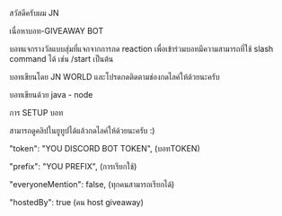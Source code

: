 สวัสดีครับผม JN

เนื่อหาบอท-GIVEAWAY BOT

บอทแจกรางวัลแบบสุ่มที่แจกจากการกด reaction เพื่อเข้าร่วมบอทมีความสามารถที่ใช้ slash command ได้ เช่น /start เป็นต้น


บอทเขียนโดย JN WORLD และโปรดกดติดตามช่องกดไลค์ให้ด้วยนะครับ


บอทเขียนด้วย java - node

การ SETUP บอท

สามารถดูคลิปในยูทูปได้แล้วกดไลค์ให้ด้วยนะครับ :)


  "token": "YOU DISCORD BOT TOKEN",  (บอทTOKEN)

  "prefix": "YOU PREFIX", (การเรียกใช้)

  "everyoneMention": false, (ทุกคนสามารถเรียกได้)

  "hostedBy": true (คน host giveaway)

